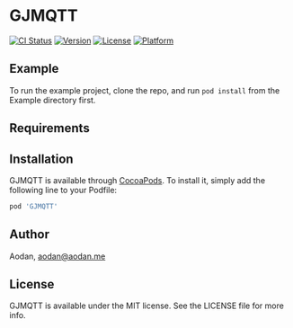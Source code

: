 # GJMQTT

[![CI Status](https://img.shields.io/travis/Aodan/GJMQTT.svg?style=flat)](https://travis-ci.org/Aodan/GJMQTT)
[![Version](https://img.shields.io/cocoapods/v/GJMQTT.svg?style=flat)](https://cocoapods.org/pods/GJMQTT)
[![License](https://img.shields.io/cocoapods/l/GJMQTT.svg?style=flat)](https://cocoapods.org/pods/GJMQTT)
[![Platform](https://img.shields.io/cocoapods/p/GJMQTT.svg?style=flat)](https://cocoapods.org/pods/GJMQTT)

## Example

To run the example project, clone the repo, and run `pod install` from the Example directory first.

## Requirements

## Installation

GJMQTT is available through [CocoaPods](https://cocoapods.org). To install
it, simply add the following line to your Podfile:

```ruby
pod 'GJMQTT'
```

## Author

Aodan, aodan@aodan.me

## License

GJMQTT is available under the MIT license. See the LICENSE file for more info.

